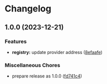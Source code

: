 # Changelog

## 1.0.0 (2023-12-21)


### Features

* **registry:** update provider address ([8efaafe](https://github.com/Vitesco-Technologies/terraform-module-qip-address/commit/8efaafe8a1983425cdec63e71f1df4098b45516c))


### Miscellaneous Chores

* prepare release as 1.0.0 ([fd741c4](https://github.com/Vitesco-Technologies/terraform-module-qip-address/commit/fd741c4b453f6b7fa6ecee659e574748e63e8812))

